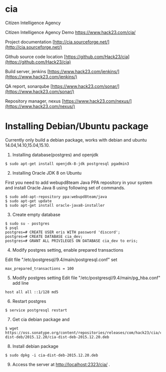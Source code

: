 # cia
Citizen Intelligence Agency



Citizen Intelligence Agency Demo https://www.hack23.com/cia/



Project documentation [http://cia.sourceforge.net/](http://cia.sourceforge.net/)

Github source code location [https://github.com/Hack23/cia](https://github.com/Hack23/cia)

Build server, jenkins [https://www.hack23.com/jenkins/](https://www.hack23.com/jenkins/)

QA report, sonarqube [https://www.hack23.com/sonar/](https://www.hack23.com/sonar/)

Repository manager, nexus [https://www.hack23.com/nexus/](https://www.hack23.com/nexus/)




# Installing Debian/Ubuntu package

 Currently only build a debian package, works with debian and ubuntu 14.04,14.10,15.04,15.10.


1. Installing database(postgres) and openjdk

```
$ sudo apt-get install openjdk-8-jdk postgresql pgadmin3
```


2. Installing Oracle JDK 8 on Ubuntu

First you need to add webupd8team Java PPA repository in your system and install Oracle Java 8 using following set of commands.

```
$ sudo add-apt-repository ppa:webupd8team/java
$ sudo apt-get update
$ sudo apt-get install oracle-java8-installer
```

3. Create empty database

```
$ sudo su - postgres
$ psql
postgres=# CREATE USER eris WITH password 'discord';
postgres=# CREATE DATABASE cia_dev;
postgres=# GRANT ALL PRIVILEGES ON DATABASE cia_dev to eris;
```

4. Modify postgres setting, enable prepared transactions

Edit file "/etc/postgresql/9.4/main/postgresql.conf" set

```
max_prepared_transactions = 100
```


5. Modify postgres setting
Edit file "/etc/postgresql/9.4/main/pg_hba.conf" add line

```
host all all ::1/128 md5
```


6. Restart postgres

```
$ service postgresql restart
```

7. Get cia debian package and


```
$ wget https://oss.sonatype.org/content/repositories/releases/com/hack23/cia/cia-dist-deb/2015.12.20/cia-dist-deb-2015.12.20.deb
```


8. Install debian package

```
$ sudo dpkg -i cia-dist-deb-2015.12.20.deb
```


9. Access the server at [http://localhost:2323/cia/](http://localhost:2323/cia/) .